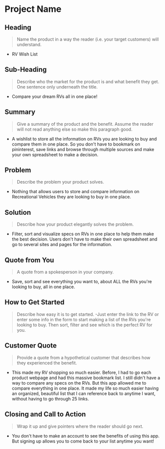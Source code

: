 # Project Name #

<!-- 
> This material was originally posted [here](http://www.quora.com/What-is-Amazons-approach-to-product-development-and-product-management). It is reproduced here for posterities sake.

There is an approach called "working backwards" that is widely used at Amazon. They work backwards from the customer, rather than starting with an idea for a product and trying to bolt customers onto it. While working backwards can be applied to any specific product decision, using this approach is especially important when developing new products or features.

For new initiatives a product manager typically starts by writing an internal press release announcing the finished product. The target audience for the press release is the new/updated product's customers, which can be retail customers or internal users of a tool or technology. Internal press releases are centered around the customer problem, how current solutions (internal or external) fail, and how the new product will blow away existing solutions.

If the benefits listed don't sound very interesting or exciting to customers, then perhaps they're not (and shouldn't be built). Instead, the product manager should keep iterating on the press release until they've come up with benefits that actually sound like benefits. Iterating on a press release is a lot less expensive than iterating on the product itself (and quicker!).

If the press release is more than a page and a half, it is probably too long. Keep it simple. 3-4 sentences for most paragraphs. Cut out the fat. Don't make it into a spec. You can accompany the press release with a FAQ that answers all of the other business or execution questions so the press release can stay focused on what the customer gets. My rule of thumb is that if the press release is hard to write, then the product is probably going to suck. Keep working at it until the outline for each paragraph flows. 

Oh, and I also like to write press-releases in what I call "Oprah-speak" for mainstream consumer products. Imagine you're sitting on Oprah's couch and have just explained the product to her, and then you listen as she explains it to her audience. That's "Oprah-speak", not "Geek-speak".

Once the project moves into development, the press release can be used as a touchstone; a guiding light. The product team can ask themselves, "Are we building what is in the press release?" If they find they're spending time building things that aren't in the press release (overbuilding), they need to ask themselves why. This keeps product development focused on achieving the customer benefits and not building extraneous stuff that takes longer to build, takes resources to maintain, and doesn't provide real customer benefit (at least not enough to warrant inclusion in the press release).
 -->
 
## Heading ##
  > Name the product in a way the reader (i.e. your target customers) will understand.
  - RV Wish List
  

## Sub-Heading ##
  > Describe who the market for the product is and what benefit they get. One sentence only underneath the title.
  - Compare your dream RVs all in one place!

## Summary ##
  > Give a summary of the product and the benefit. Assume the reader will not read anything else so make this paragraph good.
  - A wishlist to store all the information on RVs you are looking to buy and compare them in one place. So you don't have to bookmark on pininterest, save links and browse through multiple sources and make your own spreadsheet to make a decision.  

## Problem ##
  > Describe the problem your product solves.
  - Nothing that allows users to store and compare information on Recreational Vehicles they are looking to buy in one place.  

## Solution ##
  > Describe how your product elegantly solves the problem.
  - Filter, sort and visualize specs on RVs in one place to help them make the best decision. Users don't have to make their own spreadsheet and go to several sites and pages for the information. 

## Quote from You ##
  > A quote from a spokesperson in your company.
  - Save, sort and see everything you want to, about ALL the RVs you're looking to buy, all in one place. 

## How to Get Started ##
  > Describe how easy it is to get started.
  -Just enter the link to the RV or enter some info in the form to start making a list of the RVs you're looking to buy. Then sort, filter and see which is the perfect RV for you.

## Customer Quote ##
  > Provide a quote from a hypothetical customer that describes how they experienced the benefit.
  - This made my RV shopping so much easier. Before, I had to go each product webpage and had this massive bookmark list. I still didn't have a way to compare any specs on the RVs. But this app allowed me to compare everything in one place. It made my life so much easier having an organized, beautiful list that I can reference back to anytime I want, without having to go through 25 links. 

## Closing and Call to Action ##
  > Wrap it up and give pointers where the reader should go next.
  - You don't have to make an account to see the benefits of using this app. But signing up allows you to come back to your list anytime you want!  
